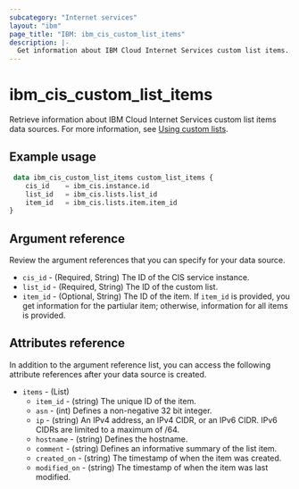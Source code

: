 ```yaml
---
subcategory: "Internet services"
layout: "ibm"
page_title: "IBM: ibm_cis_custom_list_items"
description: |-
  Get information about IBM Cloud Internet Services custom list items.
---
```


# ibm_cis_custom_list_items

Retrieve information about IBM Cloud Internet Services custom list items data sources. For more information, see [Using custom lists](https:/cloud.ibm.com/docs/cis?group=custom-lists).

## Example usage

```terraform
 data ibm_cis_custom_list_items custom_list_items {
    cis_id    = ibm_cis.instance.id
    list_id   = ibm_cis.lists.list_id 
    item_id   = ibm_cis.lists.item.item_id
}
```

## Argument reference

Review the argument references that you can specify for your data source.

- `cis_id` - (Required, String) The ID of the CIS service instance.
- `list_id` - (Required, String) The ID of the custom list.
- `item_id` - (Optional, String) The ID of the item. If `item_id` is provided, you get information for the partiular item; otherwise, information for all items is provided.

## Attributes reference

In addition to the argument reference list, you can access the following attribute references after your data source is created.

- `items` - (List)
  - `item_id` - (string) The unique ID of the item.
  - `asn` - (int) Defines a non-negative 32 bit integer.
  - `ip` - (string) An IPv4 address, an IPv4 CIDR, or an IPv6 CIDR. IPv6 CIDRs are limited to a maximum of /64.
  - `hostname` - (string) Defines the hostname.
  - `comment` - (string) Defines an informative summary of the list item.
  - `created_on` - (string) The timestamp of when the item was created.
  - `modified_on` - (string) The timestamp of when the item was last modified.
